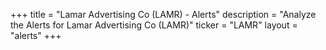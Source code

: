 +++
title = "Lamar Advertising Co (LAMR) - Alerts"
description = "Analyze the Alerts for Lamar Advertising Co (LAMR)"
ticker = "LAMR"
layout = "alerts"
+++

